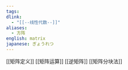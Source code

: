 ```yaml
---
tags: 
dlink:
  - "[[--线性代数--]]"
aliases:
  - 方阵
english: matrix
japanese: ぎょうれつ
---
```

[[矩阵定义]]
[[矩阵运算]]
[[逆矩阵]]
[[矩阵分块法]]
